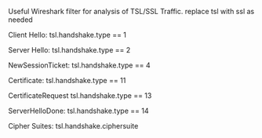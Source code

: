 Useful Wireshark filter for analysis of TSL/SSL Traffic.
replace tsl with ssl as needed

Client Hello:
tsl.handshake.type == 1

Server Hello:
tsl.handshake.type == 2

NewSessionTicket:
tsl.handshake.type == 4

Certificate:
tsl.handshake.type == 11

CertificateRequest
tsl.handshake.type == 13

ServerHelloDone:
tsl.handshake.type == 14

Cipher Suites:
tsl.handshake.ciphersuite